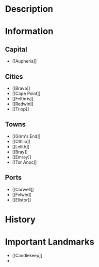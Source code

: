 # Description


# Information
## Capital
- [[Aupheria]]

## Cities
- [[Brava]]
- [[Cape Point]]
- [[Felthris]]
- [[Redwin]]
- [[Triop]]

## Towns
- [[Grim's End]]
- [[Othlio]]
- [[Lelith]]
- [[Bray]]
- [[Emray]]
- [[Tor Anoc]]

## Ports
- [[Corwell]]
- [[Felwin]]
- [[Elistor]]

# History


# Important Landmarks
- [[Candlekeep]]
- 
